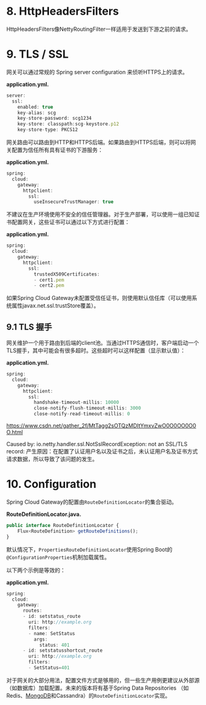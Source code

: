 # 8. HttpHeadersFilters

HttpHeadersFilters像NettyRoutingFilter一样适用于发送到下游之前的请求。





# 9. TLS / SSL

网关可以通过常规的 Spring server configuration 来侦听HTTPS上的请求。

**application.yml.**

```javascript
server:
  ssl:
    enabled: true
    key-alias: scg
    key-store-password: scg1234
    key-store: classpath:scg-keystore.p12
    key-store-type: PKCS12
```

网关路由可以路由到HTTP和HTTPS后端。如果路由到HTTPS后端，则可以将网关配置为信任所有具有证书的下游服务：

**application.yml.**

```javascript
spring:
  cloud:
    gateway:
      httpclient:
        ssl:
          useInsecureTrustManager: true
```

不建议在生产环境使用不安全的信任管理器。对于生产部署，可以使用一组已知证书配置网关，这些证书可以通过以下方式进行配置：

**application.yml.**

```javascript
spring:
  cloud:
    gateway:
      httpclient:
        ssl:
          trustedX509Certificates:
          - cert1.pem
          - cert2.pem
```

如果Spring Cloud Gateway未配置受信任证书，则使用默认信任库（可以使用系统属性javax.net.ssl.trustStore覆盖）。

## 9.1 TLS 握手

网关维护一个用于路由到后端的client池。当通过HTTPS通信时，客户端启动一个TLS握手，其中可能会有很多超时。这些超时可以这样配置（显示默认值）：

**application.yml.**

```javascript
spring:
  cloud:
    gateway:
      httpclient:
        ssl:
          handshake-timeout-millis: 10000
          close-notify-flush-timeout-millis: 3000
          close-notify-read-timeout-millis: 0
```

https://www.csdn.net/gather_2f/MtTagg2sOTQzMDItYmxvZwO0O0OO0O0O.html



Caused by: io.netty.handler.ssl.NotSslRecordException: not an SSL/TLS record:
 产生原因：在配置了认证用户名以及证书之后，未认证用户名及证书方式请求数据，所以导致了该问题的发生。

# 10. Configuration

Spring Cloud Gateway的配置由`RouteDefinitionLocator`的集合驱动。

**RouteDefinitionLocator.java.**

```javascript
public interface RouteDefinitionLocator {
    Flux<RouteDefinition> getRouteDefinitions();
}
```

默认情况下，`PropertiesRouteDefinitionLocator`使用Spring Boot的`@ConfigurationProperties`机制加载属性。

以下两个示例是等效的：

**application.yml.**

```javascript
spring:
  cloud:
    gateway:
      routes:
      - id: setstatus_route
        uri: http://example.org
        filters:
        - name: SetStatus
          args:
            status: 401
      - id: setstatusshortcut_route
        uri: http://example.org
        filters:
        - SetStatus=401
```

对于网关的大部分用法，配置文件方式是够用的，但一些生产用例更建议从外部源（如数据库）加载配置。未来的版本将有基于Spring Data Repositories （如Redis、[MongoDB](https://cloud.tencent.com/product/mongodb?from=10680)和Cassandra）的`RouteDefinitionLocator`实现。
